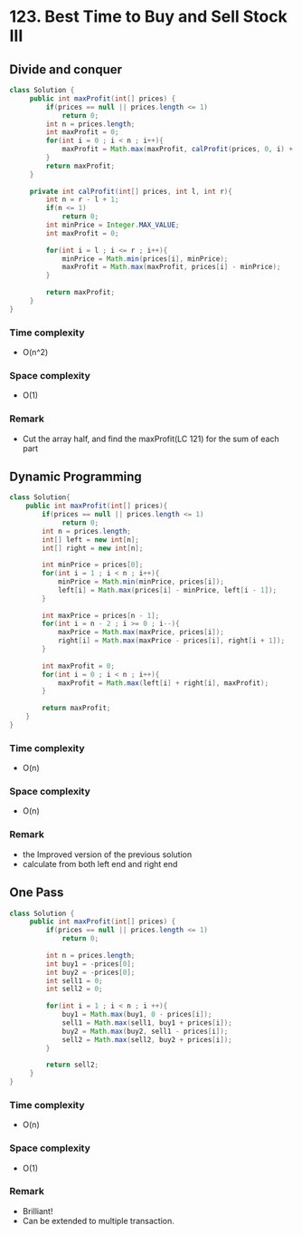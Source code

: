 # 123. Best Time to Buy and Sell Stock III

## Divide and conquer
```java
class Solution {
     public int maxProfit(int[] prices) {
         if(prices == null || prices.length <= 1)
             return 0;
         int n = prices.length;
         int maxProfit = 0;
         for(int i = 0 ; i < n ; i++){
             maxProfit = Math.max(maxProfit, calProfit(prices, 0, i) + calProfit(prices, i, n - 1));
         }
         return maxProfit;
     }
    
     private int calProfit(int[] prices, int l, int r){
         int n = r - l + 1;
         if(n <= 1)
             return 0;
         int minPrice = Integer.MAX_VALUE;
         int maxProfit = 0;
         
         for(int i = l ; i <= r ; i++){
             minPrice = Math.min(prices[i], minPrice);
             maxProfit = Math.max(maxProfit, prices[i] - minPrice);
         }
         
         return maxProfit;
     }
}
```
### Time complexity
* O(n^2)
### Space complexity
* O(1)
### Remark
* Cut the array half, and find the maxProfit(LC 121) for the sum of each part

## Dynamic Programming
```java
class Solution{
    public int maxProfit(int[] prices){
        if(prices == null || prices.length <= 1)
             return 0;
        int n = prices.length;
        int[] left = new int[n];
        int[] right = new int[n];
        
        int minPrice = prices[0];
        for(int i = 1 ; i < n ; i++){
            minPrice = Math.min(minPrice, prices[i]);
            left[i] = Math.max(prices[i] - minPrice, left[i - 1]);
        }
        
        int maxPrice = prices[n - 1];
        for(int i = n - 2 ; i >= 0 ; i--){
            maxPrice = Math.max(maxPrice, prices[i]);
            right[i] = Math.max(maxPrice - prices[i], right[i + 1]);
        }
        
        int maxProfit = 0;
        for(int i = 0 ; i < n ; i++){
            maxProfit = Math.max(left[i] + right[i], maxProfit);
        }
        
        return maxProfit;
    }
}
```
### Time complexity
* O(n)
### Space complexity
* O(n)
### Remark
* the Improved version of the previous solution
* calculate from both left end and right end

## One Pass
```java
class Solution {
     public int maxProfit(int[] prices) {
         if(prices == null || prices.length <= 1)
             return 0;
         
         int n = prices.length;
         int buy1 = -prices[0];
         int buy2 = -prices[0];
         int sell1 = 0;
         int sell2 = 0;
         
         for(int i = 1 ; i < n ; i ++){
             buy1 = Math.max(buy1, 0 - prices[i]);
             sell1 = Math.max(sell1, buy1 + prices[i]);
             buy2 = Math.max(buy2, sell1 - prices[i]);
             sell2 = Math.max(sell2, buy2 + prices[i]);
         }
         
         return sell2;
     }
}
```
### Time complexity
* O(n)
### Space complexity
* O(1)
### Remark
* Brilliant!
* Can be extended to multiple transaction.
